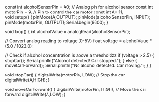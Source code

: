  const int alcoholSensorPin = A0;  // Analog pin for alcohol sensor
const int motorPin = 9;          // Pin to control the car motor
const int A= 11;  
void setup() {
    pinMode(A,OUTPUT);
  pinMode(alcoholSensorPin, INPUT);
  pinMode(motorPin, OUTPUT);
  Serial.begin(9600);
}

void loop() {
  int alcoholValue = analogRead(alcoholSensorPin);

  // Convert analog reading to voltage (0-5V)
  float voltage = alcoholValue * (5.0 / 1023.0);

  // Check if alcohol concentration is above a thresholdzz
  if (voltage > 2.5) {
    stopCar();
    Serial.println("Alcohol detected! Car stopped.");
  } else {
    moveCarForward();
    Serial.println("No alcohol detected. Car moving.");
  }
}

void stopCar() {
  digitalWrite(motorPin, LOW);  // Stop the car
    digitalWrite(A,HIGH);
}

void moveCarForward() {
  digitalWrite(motorPin, HIGH);  // Move the car forward
    digitalWrite(A,LOW);
}
